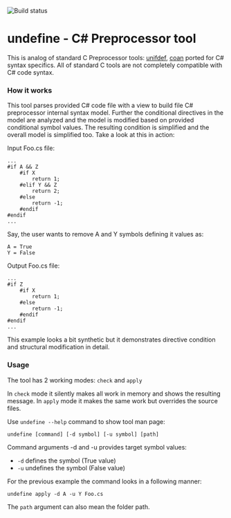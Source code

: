 ![Build status](https://api.travis-ci.org/gaDZella/undefine.svg?branch=master)

# undefine - C# Preprocessor tool

This is analog of standard C Preprocessor tools: [unifdef](http://manpages.ubuntu.com/manpages/xenial/man1/unifdef.1.html), [coan](http://coan2.sourceforge.net/) ported for C# syntax specifics.
All of standard C tools are not completely compatible with C# code syntax.

### How it works
This tool parses provided C# code file with a view to build file C# preprocessor internal syntax model.
Further the conditional directives in the model are analyzed and the model is modified based on provided conditional symbol values.
The resulting condition is simplified and the overall model is simplified too.
Take a look at this in action:

Input Foo.cs file:
```
...
#if A && Z
    #if X
        return 1;
    #elif Y && Z
        return 2;
    #else
        return -1;
    #endif
#endif
...
```

Say, the user wants to remove A and Y symbols defining it values as:
 ```
 A = True
 Y = False
 ```

Output Foo.cs file:
```
...
#if Z
    #if X
        return 1;
    #else
        return -1;
    #endif
#endif
...
```

This example looks a bit synthetic but it demonstrates directive condition and structural modification in detail.

### Usage

The tool has 2 working modes: `check` and `apply`

In `check` mode it silently makes all work in memory and shows the resulting message.
In `apply` mode it makes the same work but overrides the source files.

Use `undefine --help` command to show tool man page:

```
undefine [command] [-d symbol] [-u symbol] [path]
```

Command arguments -d and -u provides target symbol values:

* `-d` defines the symbol (True value)
* `-u` undefines the symbol (False value)

For the previous example the command looks in a following manner:

```
undefine apply -d A -u Y Foo.cs
```

The `path` argument can also mean the folder path.


